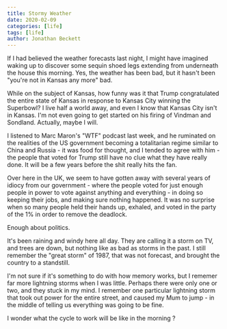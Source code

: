 ```yaml
---
title: Stormy Weather
date: 2020-02-09
categories: [life]
tags: [life]
author: Jonathan Beckett
---
```


If I had believed the weather forecasts last night, I might have imagined waking up to discover some sequin shoed legs extending from underneath the house this morning. Yes, the weather has been bad, but it hasn't been "you're not in Kansas any more" bad.

While on the subject of Kansas, how funny was it that Trump congratulated the entire state of Kansas in response to Kansas City winning the Superbowl? I live half a world away, and even I know that Kansas City isn't in Kansas. I'm not even going to get started on his firing of Vindman and Sondland. Actually, maybe I will.

I listened to Marc Maron's "WTF" podcast last week, and he ruminated on the realities of the US government becoming a totalitarian regime similar to China and Russia - it was food for thought, and I tended to agree with him - the people that voted for Trump still have no clue what they have really done. It will be a few years before the shit really hits the fan.

Over here in the UK, we seem to have gotten away with several years of idiocy from our government - where the people voted for just enough people in power to vote against anything and everything - in doing so keeping their jobs, and making sure nothing happened. It was no surprise when so many people held their hands up, exhaled, and voted in the party of the 1% in order to remove the deadlock.

Enough about politics.

It's been raining and windy here all day. They are calling it a storm on TV, and trees are down, but nothing like as bad as storms in the past. I still remember the "great storm" of 1987, that was not forecast, and brought the country to a standstill.

I'm not sure if it's something to do with how memory works, but I rememer far more lightning storms when I was little. Perhaps there were only one or two, and they stuck in my mind. I remember one particular lightning storm that took out power for the entire street, and caused my Mum to jump - in the middle of telling us everything was going to be fine.

I wonder what the cycle to work will be like in the morning ?